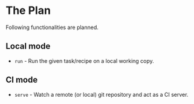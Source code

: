 # The Plan

Following functionalities are planned.

## Local mode

- `run` - Run the given task/recipe on a local working copy.

## CI mode

- `serve` - Watch a remote (or local) git repository and act as a CI server.
